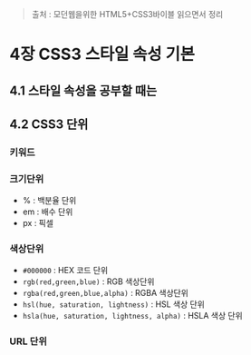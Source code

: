> 출처 : 모던웹을위한 HTML5+CSS3바이블 읽으면서 정리

# 4장 CSS3 스타일 속성 기본
## 4.1 스타일 속성을 공부할 때는
## 4.2 CSS3 단위
### 키워드
### 크기단위
- % : 백분율 단위
- em : 배수 단위
- px : 픽셀

### 색상단위
- `#000000` : HEX 코드 단위
- `rgb(red,green,blue)` : RGB 색상단위
- `rgba(red,green,blue,alpha)` : RGBA 색상단위
- `hsl(hue, saturation, lightness)` : HSL 색상 단위
- `hsla(hue, saturation, lightness, alpha)` : HSLA 색상 단위

### URL 단위



